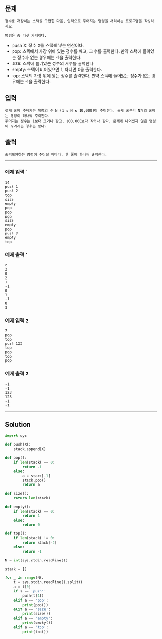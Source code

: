 ## 문제

```
정수를 저장하는 스택을 구현한 다음, 입력으로 주어지는 명령을 처리하는 프로그램을 작성하시오.

명령은 총 다섯 가지이다.
```

- push X: 정수 X를 스택에 넣는 연산이다.
- pop: 스택에서 가장 위에 있는 정수를 빼고, 그 수를 출력한다. 만약 스택에 들어있는 정수가 없는 경우에는 -1을 출력한다.
- size: 스택에 들어있는 정수의 개수를 출력한다.
- empty: 스택이 비어있으면 1, 아니면 0을 출력한다.
- top: 스택의 가장 위에 있는 정수를 출력한다. 만약 스택에 들어있는 정수가 없는 경우에는 -1을 출력한다.


## 입력

```
첫째 줄에 주어지는 명령의 수 N (1 ≤ N ≤ 10,000)이 주어진다. 둘째 줄부터 N개의 줄에는 명령이 하나씩 주어진다.
주어지는 정수는 1보다 크거나 같고, 100,000보다 작거나 같다. 문제에 나와있지 않은 명령이 주어지는 경우는 없다.
```

## 출력

```
출력해야하는 명령이 주어질 때마다, 한 줄에 하나씩 출력한다.
```

---

### 예제 입력 1 

```
14
push 1
push 2
top
size
empty
pop
pop
pop
size
empty
pop
push 3
empty
top
```

### 예제 출력 1 

```
2
2
0
2
1
-1
0
1
-1
0
3
```

### 예제 입력 2 

```
7
pop
top
push 123
top
pop
top
pop
```

### 예제 출력 2 

```
-1
-1
123
123
-1
-1
```

---

## Solution

```py
import sys

def push(X):
    stack.append(X)

def pop():
    if len(stack) == 0:
        return -1
    else:
        a = stack[-1]
        stack.pop()
        return a

def size():
    return len(stack)

def empty():
    if len(stack) == 0:
        return 1
    else:
        return 0

def top():
    if len(stack) != 0:
        return stack[-1]
    else:
        return -1

N = int(sys.stdin.readline())

stack = []

for _ in range(N):
    t = sys.stdin.readline().split()
    a = t[0]
    if a == 'push':
        push(t[1])
    elif a == 'pop':
        print(pop())
    elif a == 'size':
        print(size())
    elif a == 'empty':
        print(empty())
    elif a == 'top':
        print(top())
```
